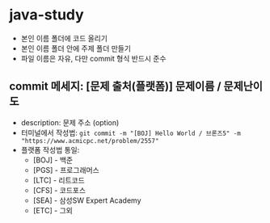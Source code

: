 # java-study
- 본인 이름 폴더에 코드 올리기
- 본인 이름 폴더 안에 주제 폴더 만들기
- 파일 이름은 자유, 다만 commit 형식 반드시 준수
## commit 메세지: [문제 출처(플랫폼)] 문제이름 / 문제난이도
- description: 문제 주소 (option)
- 터미널에서 작성법:
`git commit -m "[BOJ] Hello World / 브론즈5" -m "https://www.acmicpc.net/problem/2557"`
- 플랫폼 작성법 통일:
  - [BOJ] - 백준
  - [PGS] - 프로그래머스
  - [LTC] - 리트코드
  - [CFS] - 코드포스
  - [SEA] - 삼성SW Expert Academy
  - [ETC] - 그외

